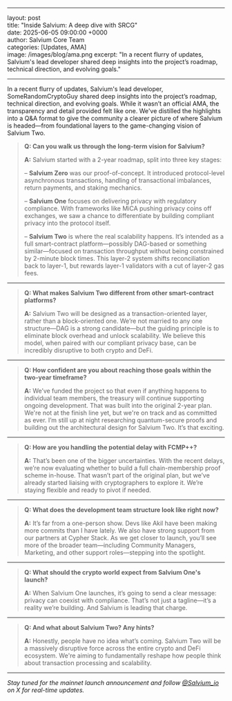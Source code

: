 ----------
layout: post  
title: "Inside Salvium: A deep dive with SRCG"  
date: 2025-06-05 09:00:00 +0000  
author: Salvium Core Team  
categories: [Updates, AMA]  
image: /images/blog/ama.png
excerpt: "In a recent flurry of updates, Salvium's lead developer shared deep insights into the project’s roadmap, technical direction, and evolving goals."

----------

In a recent flurry of updates, Salvium's lead developer, SomeRandomCryptoGuy shared deep insights into the project’s roadmap, technical direction, and evolving goals. While it wasn’t an official AMA, the transparency and detail provided felt like one. We've distilled the highlights into a Q&A format to give the community a clearer picture of where Salvium is headed—from foundational layers to the game-changing vision of Salvium Two.


> **Q: Can you walk us through the long-term vision for Salvium?**
> 
> **A:** Salvium started with a 2-year roadmap, split into three key stages:
> 
> – **Salvium Zero** was our proof-of-concept. It introduced protocol-level asynchronous transactions, handling of transactional imbalances, return payments, and staking mechanics.
> 
> – **Salvium One** focuses on delivering privacy with regulatory compliance. With frameworks like MiCA pushing privacy coins off exchanges, we saw a chance to differentiate by building compliant privacy into the protocol itself.
> 
> – **Salvium Two** is where the real scalability happens. It’s intended as a full smart-contract platform—possibly DAG-based or something similar—focused on transaction throughput without being constrained by 2-minute block times. This layer-2 system shifts reconciliation back to layer-1, but rewards layer-1 validators with a cut of layer-2 gas fees.

----------

> **Q: What makes Salvium Two different from other smart-contract platforms?**
> 
> **A:** Salvium Two will be designed as a transaction-oriented layer, rather than a block-oriented one. We’re not married to any one structure—DAG is a strong candidate—but the guiding principle is to eliminate block overhead and unlock scalability. We believe this model, when paired with our compliant privacy base, can be incredibly disruptive to both crypto and DeFi.

----------

> **Q: How confident are you about reaching those goals within the two-year timeframe?**
> 
> **A:** We’ve funded the project so that even if anything happens to individual team members, the treasury will continue supporting ongoing development. That was built into the original 2-year plan. We're not at the finish line yet, but we're on track and as committed as ever. I’m still up at night researching quantum-secure proofs and building out the architectural design for Salvium Two. It’s that exciting.

----------

> **Q: How are you handling the potential delay with FCMP++?**
> 
> **A:** That’s been one of the bigger uncertainties. With the recent delays, we’re now evaluating whether to build a full chain-membership proof scheme in-house. That wasn’t part of the original plan, but we’ve already started liaising with cryptographers to explore it. We’re staying flexible and ready to pivot if needed.

----------

> **Q: What does the development team structure look like right now?**
> 
> **A:** It’s far from a one-person show. Devs like Akil have been making more commits than I have lately. We also have strong support from our partners at Cypher Stack. As we get closer to launch, you’ll see more of the broader team—including Community Managers, Marketing, and other support roles—stepping into the spotlight.

----------

> **Q: What should the crypto world expect from Salvium One's launch?**
> 
> **A:** When Salvium One launches, it’s going to send a clear message: privacy can coexist with compliance. That’s not just a tagline—it’s a reality we’re building. And Salvium is leading that charge.

----------

> **Q: And what about Salvium Two? Any hints?**
> 
> **A:** Honestly, people have no idea what’s coming. Salvium Two will be a massively disruptive force across the entire crypto and DeFi ecosystem. We're aiming to fundamentally reshape how people think about transaction processing and scalability.

----------

_Stay tuned for the mainnet launch announcement and follow [@Salvium_io](https://x.com/salvium_io) on X for real-time updates._